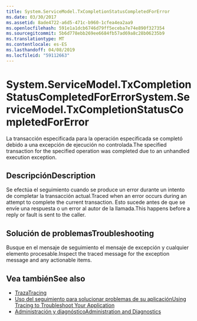 ```yaml
---
title: System.ServiceModel.TxCompletionStatusCompletedForError
ms.date: 03/30/2017
ms.assetid: 8ade4722-a6d5-471c-b960-1cfea4ea2aa9
ms.openlocfilehash: 591e1a1dcb6746d79ff5eceba7e74e890f327354
ms.sourcegitcommit: 5b6d778ebb269ee6684fb57ad69a8c28b06235b9
ms.translationtype: MT
ms.contentlocale: es-ES
ms.lasthandoff: 04/08/2019
ms.locfileid: "59112663"
---
```

# <a name="systemservicemodeltxcompletionstatuscompletedforerror"></a><span data-ttu-id="d8308-102">System.ServiceModel.TxCompletionStatusCompletedForError</span><span class="sxs-lookup"><span data-stu-id="d8308-102">System.ServiceModel.TxCompletionStatusCompletedForError</span></span>
<span data-ttu-id="d8308-103">La transacción especificada para la operación especificada se completó debido a una excepción de ejecución no controlada.</span><span class="sxs-lookup"><span data-stu-id="d8308-103">The specified transaction for the specified operation was completed due to an unhandled execution exception.</span></span>  
  
## <a name="description"></a><span data-ttu-id="d8308-104">Descripción</span><span class="sxs-lookup"><span data-stu-id="d8308-104">Description</span></span>  
 <span data-ttu-id="d8308-105">Se efectúa el seguimiento cuando se produce un error durante un intento de completar la transacción actual.</span><span class="sxs-lookup"><span data-stu-id="d8308-105">Traced when an error occurs during an attempt to complete the current transaction.</span></span> <span data-ttu-id="d8308-106">Esto sucede antes de que se envíe una respuesta o un error al autor de la llamada.</span><span class="sxs-lookup"><span data-stu-id="d8308-106">This happens before a reply or fault is sent to the caller.</span></span>  
  
## <a name="troubleshooting"></a><span data-ttu-id="d8308-107">Solución de problemas</span><span class="sxs-lookup"><span data-stu-id="d8308-107">Troubleshooting</span></span>  
 <span data-ttu-id="d8308-108">Busque en el mensaje de seguimiento el mensaje de excepción y cualquier elemento procesable.</span><span class="sxs-lookup"><span data-stu-id="d8308-108">Inspect the traced message for the exception message and any actionable items.</span></span>  
  
## <a name="see-also"></a><span data-ttu-id="d8308-109">Vea también</span><span class="sxs-lookup"><span data-stu-id="d8308-109">See also</span></span>

- [<span data-ttu-id="d8308-110">Traza</span><span class="sxs-lookup"><span data-stu-id="d8308-110">Tracing</span></span>](../../../../../docs/framework/wcf/diagnostics/tracing/index.md)
- [<span data-ttu-id="d8308-111">Uso del seguimiento para solucionar problemas de su aplicación</span><span class="sxs-lookup"><span data-stu-id="d8308-111">Using Tracing to Troubleshoot Your Application</span></span>](../../../../../docs/framework/wcf/diagnostics/tracing/using-tracing-to-troubleshoot-your-application.md)
- [<span data-ttu-id="d8308-112">Administración y diagnóstico</span><span class="sxs-lookup"><span data-stu-id="d8308-112">Administration and Diagnostics</span></span>](../../../../../docs/framework/wcf/diagnostics/index.md)

